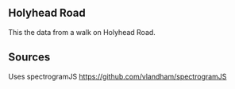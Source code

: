 ## Holyhead Road

This the data from a walk on Holyhead Road.

## Sources

Uses spectrogramJS  https://github.com/vlandham/spectrogramJS
